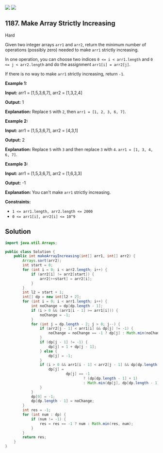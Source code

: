 [![](https://img.shields.io/github/stars/javadev/LeetCode-in-Java?label=Stars&style=flat-square)](https://github.com/javadev/LeetCode-in-Java)
[![](https://img.shields.io/github/forks/javadev/LeetCode-in-Java?label=Fork%20me%20on%20GitHub%20&style=flat-square)](https://github.com/javadev/LeetCode-in-Java/fork)

## 1187\. Make Array Strictly Increasing

Hard

Given two integer arrays `arr1` and `arr2`, return the minimum number of operations (possibly zero) needed to make `arr1` strictly increasing.

In one operation, you can choose two indices `0 <= i < arr1.length` and `0 <= j < arr2.length` and do the assignment `arr1[i] = arr2[j]`.

If there is no way to make `arr1` strictly increasing, return `-1`.

**Example 1:**

**Input:** arr1 = [1,5,3,6,7], arr2 = [1,3,2,4]

**Output:** 1

**Explanation:** Replace `5` with `2`, then `arr1 = [1, 2, 3, 6, 7]`.

**Example 2:**

**Input:** arr1 = [1,5,3,6,7], arr2 = [4,3,1]

**Output:** 2

**Explanation:** Replace `5` with `3` and then replace `3` with `4`. `arr1 = [1, 3, 4, 6, 7]`.

**Example 3:**

**Input:** arr1 = [1,5,3,6,7], arr2 = [1,6,3,3]

**Output:** -1

**Explanation:** You can't make `arr1` strictly increasing.

**Constraints:**

*   `1 <= arr1.length, arr2.length <= 2000`
*   `0 <= arr1[i], arr2[i] <= 10^9`

## Solution

```java
import java.util.Arrays;

public class Solution {
    public int makeArrayIncreasing(int[] arr1, int[] arr2) {
        Arrays.sort(arr2);
        int start = 0;
        for (int i = 0; i < arr2.length; i++) {
            if (arr2[i] != arr2[start]) {
                arr2[++start] = arr2[i];
            }
        }
        int l2 = start + 1;
        int[] dp = new int[l2 + 2];
        for (int i = 0; i < arr1.length; i++) {
            int noChange = dp[dp.length - 1];
            if (i > 0 && (arr1[i - 1] >= arr1[i])) {
                noChange = -1;
            }
            for (int j = dp.length - 2; j > 0; j--) {
                if (arr2[j - 1] < arr1[i] && dp[j] != -1) {
                    noChange = noChange == -1 ? dp[j] : Math.min(noChange, dp[j]);
                }
                if (dp[j - 1] != -1) {
                    dp[j] = 1 + dp[j - 1];
                } else {
                    dp[j] = -1;
                }
                if (i > 0 && arr1[i - 1] < arr2[j - 1] && dp[dp.length - 1] >= 0) {
                    dp[j] =
                            dp[j] == -1
                                    ? (dp[dp.length - 1] + 1)
                                    : Math.min(dp[j], dp[dp.length - 1] + 1);
                }
            }
            dp[0] = -1;
            dp[dp.length - 1] = noChange;
        }
        int res = -1;
        for (int num : dp) {
            if (num != -1) {
                res = res == -1 ? num : Math.min(res, num);
            }
        }
        return res;
    }
}
```